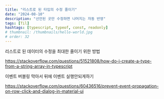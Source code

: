 ```yaml
---
title: "리스트로 된 타입의 수정 줄이기"
date: "2024-08-10"
description: "선언된 곳만 수정하면 나머지는 자동 반영"
tags: [Til]
hashtags: [typescript, typeof, const, readonly]
# thumbnail: /thumbnails/hello-world.jpg
# order: 32
---
```


리스트로 된 데이터의 수정을 최대한 줄이기 위한 방법

https://stackoverflow.com/questions/51521808/how-do-i-create-a-type-from-a-string-array-in-typescript

이벤트 버블링 막아서 뒤에 이벤트 실행안되게하기

https://stackoverflow.com/questions/60436516/prevent-event-propagation-on-row-click-and-dialog-in-material-ui
